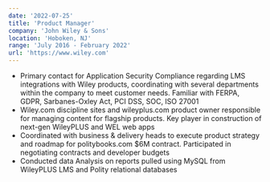 ```yaml
---
date: '2022-07-25'
title: 'Product Manager'
company: 'John Wiley & Sons'
location: 'Hoboken, NJ'
range: 'July 2016 - February 2022'
url: 'https://www.wiley.com'
---
```


- Primary contact for Application Security Compliance regarding LMS integrations with Wiley 
products, coordinating with several departments within the company to meet customer 
needs. Familiar with FERPA, GDPR, Sarbanes-Oxley Act, PCI DSS, SOC, ISO 27001
- Wiley.com discipline sites and wileyplus.com product owner responsible for managing content
for flagship products. Key player in construction of next-gen WileyPLUS and WEL web apps
- Coordinated with business & delivery heads to execute product strategy and roadmap for 
politybooks.com $6M contract. Participated in negotiating contracts and developer budgets
- Conducted data Analysis on reports pulled using MySQL from WileyPLUS LMS and Polity 
relational databases
